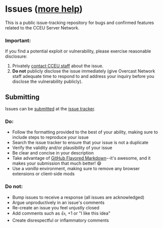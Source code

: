 Issues ([more help](https://github.com/CCEU/IssueTracker/wiki))
======

This is a public issue-tracking repository for bugs and confirmed features related to the CCEU Server Network.

### Important:

If you find a potential exploit or vulnerability, please exercise reasonable disclosure:

1. Privately [contact CCEU staff](mailto:staff@cceu.eu?subject=Important%20security%20vulnerability) about the issue.
2. **Do not** publicly disclose the issue immediately (give Overcast Network staff adequate time to respond to and address your inquiry before you disclose the vulnerability publicly).

## Submitting

Issues can be [submitted](https://github.com/CCEU/IssueTracker/issues/new) at the [issue tracker](https://github.com/CCEU/IssueTracker/issues).

### Do:

* Follow the formatting provided to the best of your ability, making sure to include steps to reproduce your issue
* Search the issue tracker to ensure that your issue is not a duplicate
* Verify the validity and/or plausibility of your issue
* Be clear and concise in your description
* Take advantage of [GitHub Flavored Markdown](http://github.github.com/github-flavored-markdown/)--it's awesome, and it makes your submission that much better! :smile:
* Use a *vanilla* environment, making sure to remove any browser extensions or client-side mods

### Do not:

* Bump issues to receive a response (all issues are acknowledged)
* Argue unproductively in an issue's comments
* Re-create an issue you feel unjustly closed
* Add comments such as :+1:, +1 or "I like this idea"
* Create disrespectful or inflammatory comments

